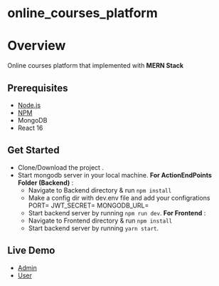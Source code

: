 # online_courses_platform
# Overview

Online courses platform that implemented with  **MERN Stack**

## Prerequisites

- [Node.js](https://nodejs.org/)
- [NPM](https://nodejs.org/)
- MongoDB
- React 16

 
## Get Started

 - Clone/Download the project .
 - Start mongodb server in your local machine.
  **For ActionEndPoints Folder (Backend)** :
   - Navigate to Backend directory & run `npm install`
   - Make a config dir with dev.env file and add your configrations
        PORT=
        JWT_SECRET=
        MONGODB_URL=
   - Start backend server by running `npm run dev`.
  **For Frontend** :
   - Navigate to Frontend directory & run `npm install`
   - Start backend server by running `yarn start`.
 
## Live Demo
- [Admin](https://drive.google.com/file/d/15CBK7sBVjI1TD_ONV-a4GprotRXJN259/view?usp=sharing)
- [User](https://drive.google.com/file/d/1URDqdH5CqIJJjx_LDGYI3uAYBGsw_9If/view?usp=sharing)